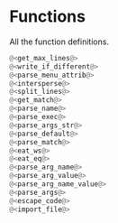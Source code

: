 # Functions

All the function definitions.

```python {name=funcs}
@<get_max_lines@>
@<write_if_different@>
@<parse_menu_attrib@>
@<intersperse@>
@<split_lines@>
@<get_match@>
@<parse_name@>
@<parse_exec@>
@<parse_args_str@>
@<parse_default@>
@<parse_match@>
@<eat_ws@>
@<eat_eq@>
@<parse_arg_name@>
@<parse_arg_value@>
@<parse_arg_name_value@>
@<parse_args@>
@<escape_code@>
@<import_file@>
```

